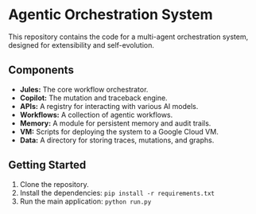 # Agentic Orchestration System

This repository contains the code for a multi-agent orchestration system, designed for extensibility and self-evolution.

## Components

- **Jules:** The core workflow orchestrator.
- **Copilot:** The mutation and traceback engine.
- **APIs:** A registry for interacting with various AI models.
- **Workflows:** A collection of agentic workflows.
- **Memory:** A module for persistent memory and audit trails.
- **VM:** Scripts for deploying the system to a Google Cloud VM.
- **Data:** A directory for storing traces, mutations, and graphs.

## Getting Started

1.  Clone the repository.
2.  Install the dependencies: `pip install -r requirements.txt`
3.  Run the main application: `python run.py`